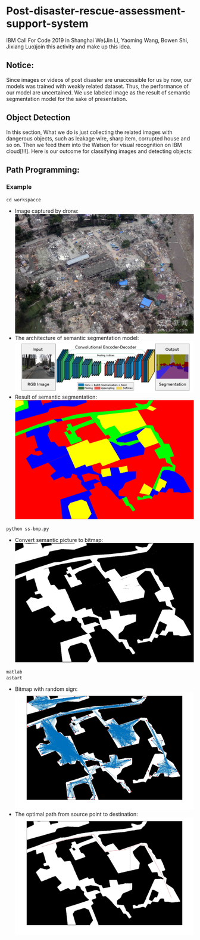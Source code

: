 # Post-disaster-rescue-assessment-support-system
IBM Call For Code 2019 in Shanghai
We(Jin Li, Yaoming Wang, Bowen Shi, Jixiang Luo)join this activity and make up this idea.

## Notice:
Since images or videos of post disaster are unaccessible for us by now, our models was trained with weakly related dataset. Thus, the performance of our model are uncertained. We use labeled image as the result of semantic segmentation model for the sake of presentation.

## Object Detection
In this section, What we do is just collecting the related images with dangerous objects, such as leakage wire, sharp item, corrupted house and so on. Then we feed them into the Watson for visual recognition on IBM cloud[!!!]. Here is our outcome for classifying images and detecting objects:

## Path Programming:
### Example
```
cd workspacce
```
* Image captured by drone:
![avatar](./PRM/road.jpg)
* The architecture of semantic segmentation model:
![avatar](./PRM/architecture.png)
* Result of semantic segmentation:
![avatar](./PRM/ss.jpeg)
```
python ss-bmp.py
```
* Convert semantic picture to bitmap:
![avatar](./PRM/ss.bmp)

```
matlab
astart
```
* Bitmap with random sign:
![avatar](./PRM/allpath.jpg)
* The optimal path from source point to destination:
![avatar](./PRM/path.jpg)


